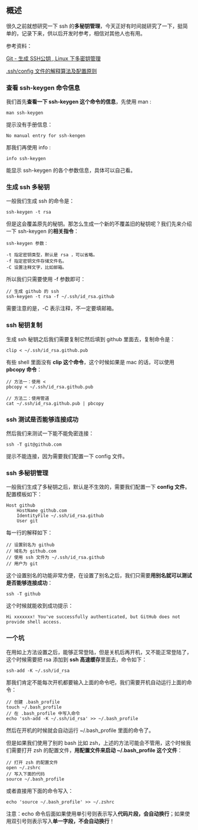 ## 概述

很久之前就想研究一下 ssh 的**多秘钥管理**，今天正好有时间就研究了一下，挺简单的，记录下来，供以后开发时参考，相信对其他人也有用。

参考资料：

[Git - 生成 SSH公钥 , Linux 下多密钥管理](https://juejin.im/post/5c20e89f6fb9a049dc024399)

[.ssh/config 文件的解释算法及配置原则](https://www.cnblogs.com/xjshi/p/9146296.html)

### 查看 ssh-keygen 命令信息

我们首先**查看一下 ssh-keygen 这个命令的信息**，先使用 man :

```
man ssh-keygen
```

提示没有手册信息：

```
No manual entry for ssh-kengen
```

那我们再使用 info :

```
info ssh-keygen
```

能显示 ssh-keygen 的各个参数信息，具体可以自己看。

### 生成 ssh 多秘钥

一般我们生成 ssh 的命令是：

```
ssh-keygen -t rsa
```

但是这会覆盖原先的秘钥。那怎么生成一个新的不覆盖旧的秘钥呢？我们先来介绍一下 ssh-keygen 的**相关指令**：

```
ssh-keygen 参数：

-t 指定密钥类型，默认是 rsa ，可以省略。
-f 指定密钥文件存储文件名。
-C 设置注释文字，比如邮箱。
```

所以我们只需要使用 -f 参数即可：

```
// 生成 github 的 ssh
ssh-keygen -t rsa -f ~/.ssh/id_rsa.github
```

需要注意的是，-C 表示注释，不一定要填邮箱。

### ssh 秘钥复制

生成 ssh 秘钥之后我们需要复制它然后填到 github 里面去，复制命令是：

```
clip < ~/.ssh/id_rsa.github.pub
```

有些 shell 里面没有 **clip 这个命令**，这个时候如果是 mac 的话，可以使用 **pbcopy 命令**：

```
// 方法一：使用 <
pbcopy < ~/.ssh/id_rsa.github.pub

// 方法二：使用管道
cat ~/.ssh/id_rsa.github.pub | pbcopy
```

### ssh 测试是否能够连接成功

然后我们来测试一下能不能免密连接：

```
ssh -T git@github.com
```

提示不能连接，因为需要我们配置一下 config 文件。

### ssh 多秘钥管理

一般我们生成了多秘钥之后，默认是不生效的，需要我们配置一下 **config 文件**。配置模板如下：

```
Host github
	HostName github.com
	IdentityFile ~/.ssh/id_rsa.github
	User git
```

每一行的解释如下：

```
// 设置别名为 github
// 域名为 github.com
// 使用 ssh 文件为 ~/.ssh/id_rsa.github
// 用户为 git
```

这个设置别名的功能非常方便，在设置了别名之后，我们只需要**用别名就可以测试是否能够连接成功**：

```
ssh -T github
```

这个时候就能收到成功提示：

```
Hi xxxxxxx! You've successfully authenticated, but GitHub does not provide shell access.
```

### 一个坑

在用如上方法设置之后，能够正常登陆，但是关机后再开机，又不能正常登陆了，这个时候需要把 rsa 添加到 **ssh 高速缓存**里面去，命令如下：

```
ssh-add -K ~/.ssh/id_rsa
```

那我们肯定不能每次开机都要输入上面的命令吧，我们需要开机自动运行上面的命令：

```
// 创建 .bash_profile
touch ~/.bash_profile
// 在 .bash_profile 中写入命令
echo 'ssh-add -K ~/.ssh/id_rsa' >> ~/.bash_profile
```

然后在开机的时候就会自动运行 ~/.bash_profile 里面的命令了。

但是如果我们使用了别的 bash 比如 zsh，上述的方法可能会不管用，这个时候我们需要打开 zsh 的配置文件，**用配置文件来启动 ~/.bash_profile 这个文件**：

```
// 打开 zsh 的配置文件
open ~/.zshrc
// 写入下面的代码
source ~/.bash_profile
```

或者直接用下面的命令写入：

```
echo 'source ~/.bash_profile' >> ~/.zshrc
```

注意：echo 命令后面如果使用单引号则表示写入**代码片段，会自动换行**；如果使用双引号则表示写入**单一字段，不会自动换行**！
